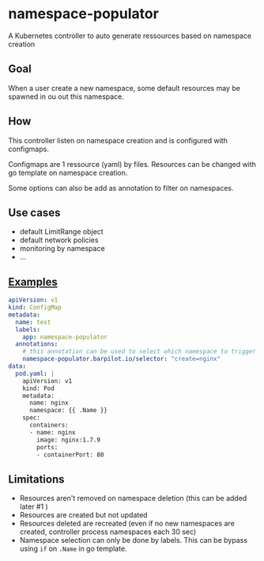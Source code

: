 # namespace-populator

A Kubernetes controller to auto generate ressources based on namespace creation

## Goal

When a user create a new namespace, some default resources may be spawned in ou out this namespace.

## How

This controller listen on namespace creation and is configured with configmaps.

Configmaps are 1 ressource (yaml) by files. Resources can be changed with go template on namespace creation.

Some options can also be add as annotation to filter on namespaces.

## Use cases

* default LimitRange object
* default network policies
* monitoring by namespace
* ...

## [Examples](/examples)

```yaml
apiVersion: v1
kind: ConfigMap
metadata:
  name: test
  labels:
    app: namespace-populator
  annotations:
    # this annotation can be used to select which namespace to trigger
    namespace-populator.barpilot.io/selector: "create=nginx"
data:
  pod.yaml: |
    apiVersion: v1
    kind: Pod
    metadata:
      name: nginx
      namespace: {{ .Name }}
    spec:
      containers:
      - name: nginx
        image: nginx:1.7.9
        ports:
        - containerPort: 80
```

## Limitations

* Resources aren't removed on namespace deletion (this can be added later #1 )
* Resources are created but not updated
* Resources deleted are recreated (even if no new namespaces are created, controller process namespaces each 30 sec)
* Namespace selection can only be done by labels. This can be bypass using `if` on `.Name` in go template.

